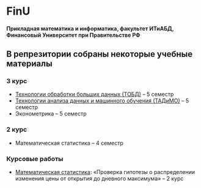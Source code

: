 # $\text{FinU}$
#### $\text{Прикладная математика и информатика, факультет ИТиАБД, Финансовый Университет при Правительстве РФ}$
## $\text{В репрезитории собраны некоторые учебные материалы}$

### $\text{3 курс}$
* [Технологии обработки больших данных (ТОБД)](https://github.com/m1157/FinU/tree/main/ТОБД) $\text{– 5 семестр}$
* [Технологии анализа данных и машинного обучения (ТАДиМО)](https://github.com/m1157/FinU/tree/main/ТАДиМО) $\text{– 5 семестр}$
* Эконометрика $\text{– 5 семестр}$

### $\text{2 курс}$
* Математическая статистика $\text{– 4 семестр}$

### $\text{Курсовые работы}$
* [Математическая статистика](https://github.com/m1157/FinU/tree/main/Курсовые): $\text{«Проверка гипотезы о распределении изменения цены от открытия до дневного максимума» – 2 курс}$
